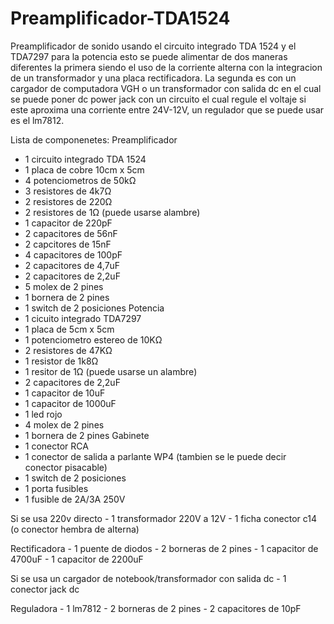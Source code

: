 # Preamplificador-TDA1524
Preamplificador de sonido usando el circuito integrado TDA 1524 y el TDA7297 para la potencia esto se puede alimentar de dos maneras diferentes la primera siendo el uso de la corriente alterna con la integracion de un transformador y una placa rectificadora.
La segunda es con un cargador de computadora VGH o un transformador con salida dc en el cual se puede poner dc power jack con un circuito el cual regule el voltaje si este aproxima una corriente entre 24V-12V, un regulador que se puede usar es el lm7812.


Lista de componenetes:
Preamplificador
  - 1 circuito integrado TDA 1524
  - 1 placa de cobre 10cm x 5cm
  - 4 potenciometros de 50kΩ
  - 3 resistores de 4k7Ω
  - 2 resistores de 220Ω
  - 2 resistores de 1Ω (puede usarse alambre)
  - 1 capacitor de 220pF
  - 2 capacitores de 56nF
  - 2 capcitores de 15nF
  - 4 capacitores de 100pF
  - 2 capacitores de 4,7uF
  - 2 capacitores de 2,2uF
  - 5 molex de 2 pines
  - 1 bornera de 2 pines
  - 1 switch de 2 posiciones
Potencia
  - 1 cicuito integrado TDA7297
  - 1 placa de 5cm x 5cm
  - 1 potenciometro estereo de 10KΩ
  - 2 resistores de 47KΩ
  - 1 resistor de 1k8Ω
  - 1 resitor de 1Ω (puede usarse un alambre)
  - 2 capacitores de 2,2uF
  - 1 capacitor de 10uF
  - 1 capacitor de 1000uF
  - 1 led rojo
  - 4 molex de 2 pines
  - 1 bornera de 2 pines
Gabinete
  - 1 conector RCA 
  - 1 conector de salida a parlante WP4 (tambien se le puede decir conector pisacable)
  - 1 switch de 2 posiciones
  - 1 porta fusibles
  - 1 fusible de 2A/3A 250V
  
  Si se usa 220v directo
    - 1 transformador 220V a 12V
    - 1 ficha conector c14 (o conector hembra de alterna)
   
   Rectificadora
    - 1 puente de diodos
    - 2 borneras de 2 pines
    - 1 capacitor de 4700uF
    - 1 capacitor de 2200uF
  
  Si se usa un cargador de notebook/transformador con salida dc
    - 1 conector jack dc
   
   Reguladora
      - 1 lm7812
      - 2 borneras de 2 pines
      - 2 capacitores de 10pF
    
